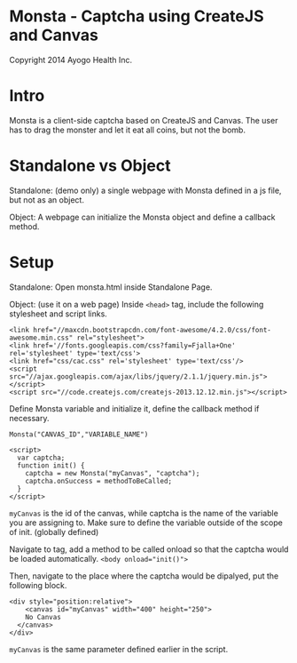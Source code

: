 Monsta - Captcha using CreateJS and Canvas
======
Copyright 2014 Ayogo Health Inc.

Intro
======
Monsta is a client-side captcha based on CreateJS and Canvas. The user has to drag the monster and let it eat all coins, but not the bomb.

Standalone vs Object
======
Standalone: (demo only) a single webpage with Monsta defined in a js file, but not as an object.

Object: A webpage can initialize the Monsta object and define a callback method.

Setup
======
Standalone:
Open monsta.html inside Standalone Page.

Object: (use it on a web page)
Inside ```<head>``` tag, include the following stylesheet and script links.
```
<link href="//maxcdn.bootstrapcdn.com/font-awesome/4.2.0/css/font-awesome.min.css" rel="stylesheet">
<link href='//fonts.googleapis.com/css?family=Fjalla+One' rel='stylesheet' type='text/css'>
<link href="css/cac.css" rel='stylesheet' type='text/css'/>
<script src="//ajax.googleapis.com/ajax/libs/jquery/2.1.1/jquery.min.js"></script>
<script src="//code.createjs.com/createjs-2013.12.12.min.js"></script>
```

Define Monsta variable and initialize it, define the callback method if necessary.
``` 
Monsta("CANVAS_ID","VARIABLE_NAME")
```

```
<script>
  var captcha;
  function init() {
    captcha = new Monsta("myCanvas", "captcha");
    captcha.onSuccess = methodToBeCalled;
  }
</script>
```
```myCanvas``` is the id of the canvas, while captcha is the name of the variable you are assigning to. Make sure to define the variable outside of the scope of init. (globally defined)

Navigate to <body> tag, add a method to be called onload so that the captcha would be loaded automatically.
```<body onload="init()">```

Then, navigate to the place where the captcha would be dipalyed, put the following block.
```
<div style="position:relative">
	<canvas id="myCanvas" width="400" height="250">
    No Canvas
  </canvas>
</div>
```
```myCanvas``` is the same parameter defined earlier in the script.
